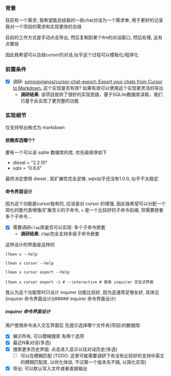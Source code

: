 ### 背景

目前有一个需求, 我希望能总结我的一些chat对话为一个需求单, 用于更好的记录我对一个项目的需求和实现更改的总结

目前的工作方式是手动点击导出, 然后复制到某个llm的对话窗口, 然后处理, 这有点繁琐

因此我希望可以总结cursor的对话,似乎这个过程可以模板化/程序化

### 前置条件

- [x] 调研: [somogyijanos/cursor-chat-export: Export your chats from Cursor to Markdown.](https://github.com/somogyijanos/cursor-chat-export) 这个实现是否有效? 如果有效可以使用这个实现更灵活的导出
  - **调研结果**: 该项目提供了很好的实现思路，基于SQLite数据库读取，我们已基于此实现了更完整的功能

### 实现细节

仅支持导出格式为 markdown

#### 依赖库选哪个?

要有一个可以读 sqlite 数据库的库, 优先级排序如下
- diesel = "2.2.10"
- sqlx = "0.8.6"

最终决定使用 diesel , 其扩展性完全足够, sqlx似乎还没有1.0.0, 似乎不太稳定

#### 命令界面设计
因为这个功能是cursor独有的, 应该是对 cursor 的增强, 因此我希望可以分配一个简化的能代表增强/扩展含义的子命令, `x` 是一个比较好的子命令前缀, 但需要嵌套多个子命令...

- [x] 需要调研`clap`库是否可以实现: 多个子命令嵌套
  - **调研结果**: clap完全支持多级子命令嵌套

这样设计的界面是这样的

```
llman x --help

llman x cursor --help

llman x cursor export --help

llman x cursor export -i # --interactive # 使用 inquirer 交互式界面
```

我认为这个功能暂时只设计 inquirer 功能比较好, 因为这通常足够友好, 具体见 [inquirer 命令界面设计](##### inquirer 命令界面设计)

##### inquirer 命令界面设计

用户使用命令进入交互界面后
先提示选择哪个文件夹(项目)的数据库:
- [x] 展示所有, 可以模糊搜索
有两个选项
- [x] 最近N条对话(多选)
- [x] 搜索更多历史界面: 点击进入显示以往对话历史(多选)
  - [ ] 可以在模糊匹配 (TODO: 这里可能需要调研下有没有比较好的支持中英文的模糊匹配库, 以优化体验, 不过第一个版本先不搞, 以简化实现)
- [x] 导出: 可以默认写入文件或者直接输出